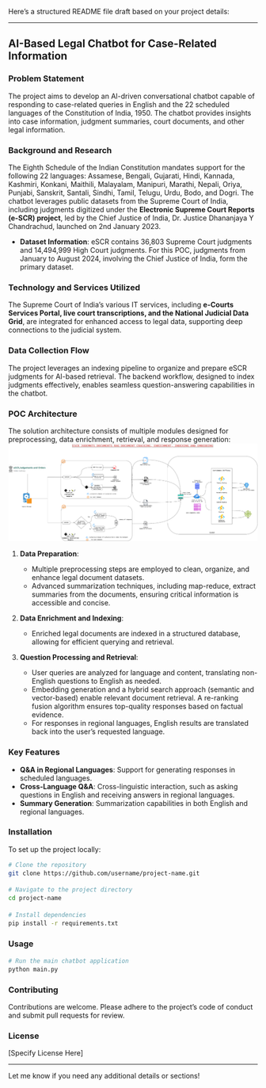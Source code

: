 Here’s a structured README file draft based on your project details:

---

## AI-Based Legal Chatbot for Case-Related Information

### Problem Statement
The project aims to develop an AI-driven conversational chatbot capable of responding to case-related queries in English and the 22 scheduled languages of the Constitution of India, 1950. The chatbot provides insights into case information, judgment summaries, court documents, and other legal information.
  
### Background and Research
The Eighth Schedule of the Indian Constitution mandates support for the following 22 languages: Assamese, Bengali, Gujarati, Hindi, Kannada, Kashmiri, Konkani, Maithili, Malayalam, Manipuri, Marathi, Nepali, Oriya, Punjabi, Sanskrit, Santali, Sindhi, Tamil, Telugu, Urdu, Bodo, and Dogri. The chatbot leverages public datasets from the Supreme Court of India, including judgments digitized under the **Electronic Supreme Court Reports (e-SCR) project**, led by the Chief Justice of India, Dr. Justice Dhananjaya Y Chandrachud, launched on 2nd January 2023.

- **Dataset Information**: eSCR contains 36,803 Supreme Court judgments and 14,494,999 High Court judgments. For this POC, judgments from January to August 2024, involving the Chief Justice of India, form the primary dataset.

### Technology and Services Utilized
The Supreme Court of India’s various IT services, including **e-Courts Services Portal, live court transcriptions, and the National Judicial Data Grid**, are integrated for enhanced access to legal data, supporting deep connections to the judicial system.

### Data Collection Flow
The project leverages an indexing pipeline to organize and prepare eSCR judgments for AI-based retrieval. The backend workflow, designed to index judgments effectively, enables seamless question-answering capabilities in the chatbot.

### POC Architecture
The solution architecture consists of multiple modules designed for preprocessing, data enrichment, retrieval, and response generation:
![POC Architecture Diagram](docs/scij-rag-architecture.png)

1. **Data Preparation**:
   - Multiple preprocessing steps are employed to clean, organize, and enhance legal document datasets.
   - Advanced summarization techniques, including map-reduce, extract summaries from the documents, ensuring critical information is accessible and concise.

2. **Data Enrichment and Indexing**:
   - Enriched legal documents are indexed in a structured database, allowing for efficient querying and retrieval.
   
3. **Question Processing and Retrieval**:
   - User queries are analyzed for language and content, translating non-English questions to English as needed.
   - Embedding generation and a hybrid search approach (semantic and vector-based) enable relevant document retrieval. A re-ranking fusion algorithm ensures top-quality responses based on factual evidence.
   - For responses in regional languages, English results are translated back into the user’s requested language.

### Key Features
- **Q&A in Regional Languages**: Support for generating responses in scheduled languages.
- **Cross-Language Q&A**: Cross-linguistic interaction, such as asking questions in English and receiving answers in regional languages.
- **Summary Generation**: Summarization capabilities in both English and regional languages.

### Installation
To set up the project locally:

```bash
# Clone the repository
git clone https://github.com/username/project-name.git

# Navigate to the project directory
cd project-name

# Install dependencies
pip install -r requirements.txt
```

### Usage
```bash
# Run the main chatbot application
python main.py
```

### Contributing
Contributions are welcome. Please adhere to the project’s code of conduct and submit pull requests for review.

### License
[Specify License Here]

---

Let me know if you need any additional details or sections!